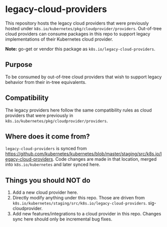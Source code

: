 # legacy-cloud-providers

This repository hosts the legacy cloud providers that were previously hosted under
`k8s.io/kubernetes/pkg/cloudprovider/providers`. Out-of-tree cloud providers can consume
packages in this repo to support legacy implementations of their Kubernetes cloud provider.

**Note:** go-get or vendor this package as `k8s.io/legacy-cloud-providers`.

## Purpose

To be consumed by out-of-tree cloud providers that wish to support legacy behavior
from their in-tree equivalents.

## Compatibility

The legacy providers here follow the same compatibility rules as cloud providers that
were previously in `k8s.io/kubernetes/pkg/cloudprovider/providers`.

## Where does it come from?

`legacy-cloud-providers` is synced from https://github.com/kubernetes/kubernetes/blob/master/staging/src/k8s.io/legacy-cloud-providers.
Code changes are made in that location, merged into `k8s.io/kubernetes` and later synced here.

## Things you should NOT do

 1. Add a new cloud provider here.
 2. Directly modify anything under this repo. Those are driven from `k8s.io/kubernetes/staging/src/k8s.io/legacy-cloud-providers`.
    sig-cloudprovider.
 3. Add new features/integrations to a cloud provider in this repo. Changes sync here should only be incremental bug fixes.
